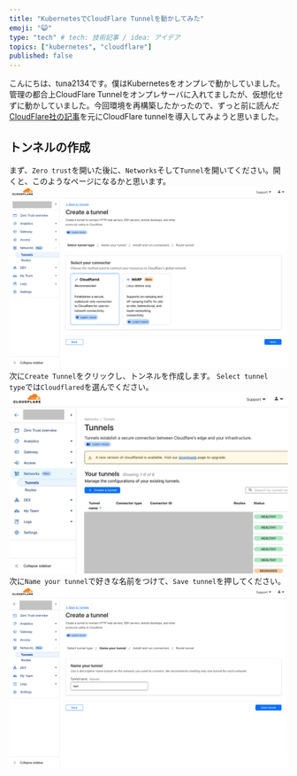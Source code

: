 ```yaml
---
title: "KubernetesでCloudFlare Tunnelを動かしてみた"
emoji: "😺"
type: "tech" # tech: 技術記事 / idea: アイデア
topics: ["kubernetes", "cloudflare"]
published: false
---
```


こんにちは、tuna2134です。僕はKubernetesをオンプレで動かしていました。管理の都合上CloudFlare Tunnelをオンプレサーバに入れてましたが、仮想化せずに動かしていました。今回環境を再構築したかったので、ずっと前に読んだ[CloudFlare社の記事](https://blog.cloudflare.com/kubectl-with-zero-trust-ja-jp)を元にCloudFlare tunnelを導入してみようと思いました。

## トンネルの作成
まず、`Zero trust`を開いた後に、`Networks`そして`Tunnel`を開いてください。開くと、このようなページになるかと思います。
![Zero trust tunnel](/images/IMG_1036.jpeg)
次に`Create Tunnel`をクリックし、トンネルを作成します。
`Select tunnel type`では`Cloudflared`を選んでください。
![Zero trust tunnel select](/images/IMG_1035.jpeg)
次に`Name your tunnel`で好きな名前をつけて、`Save tunnel`を押してください。
![Zero trust tunnel naming](/images/IMG_1039.jpeg)